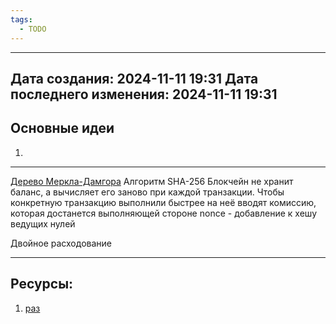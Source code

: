 ```yaml
---
tags:
  - TODO
---
```

---
Дата создания: 2024-11-11 19:31
Дата последнего изменения: 2024-11-11 19:31
---
## Основные идеи
1) 
---
[Дерево Меркла-Дамгора](АГУ/Блокчейн/Изучить.md)
Алгоритм SHA-256
Блокчейн не хранит баланс, а вычисляет его заново при каждой транзакции. Чтобы конкретную транзакцию выполнили быстрее на неё вводят комиссию, которая достанется выполняющей стороне
nonce - добавление к хешу ведущих нулей

Двойное расходование



---
## Ресурсы:
1) [раз](https://pikabu.ru/story/blokcheyn_iznutri_kak_ustroen_bitkoin_razbiraemsya_raz_i_navsegda_chelovecheskim_yazyikom_dlinnopost_8857566#comments)
